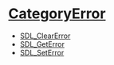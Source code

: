 #  [CategoryError](CategoryError)

<!-- BEGIN CATEGORY LIST -->
- [SDL_ClearError](SDL_ClearError)
- [SDL_GetError](SDL_GetError)
- [SDL_SetError](SDL_SetError)
<!-- END CATEGORY LIST -->


